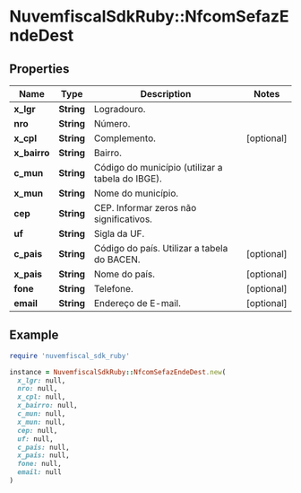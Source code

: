 # NuvemfiscalSdkRuby::NfcomSefazEndeDest

## Properties

| Name | Type | Description | Notes |
| ---- | ---- | ----------- | ----- |
| **x_lgr** | **String** | Logradouro. |  |
| **nro** | **String** | Número. |  |
| **x_cpl** | **String** | Complemento. | [optional] |
| **x_bairro** | **String** | Bairro. |  |
| **c_mun** | **String** | Código do município (utilizar a tabela do IBGE). |  |
| **x_mun** | **String** | Nome do município. |  |
| **cep** | **String** | CEP.  Informar zeros não significativos. |  |
| **uf** | **String** | Sigla da UF. |  |
| **c_pais** | **String** | Código do país.  Utilizar a tabela do BACEN. | [optional] |
| **x_pais** | **String** | Nome do país. | [optional] |
| **fone** | **String** | Telefone. | [optional] |
| **email** | **String** | Endereço de E-mail. | [optional] |

## Example

```ruby
require 'nuvemfiscal_sdk_ruby'

instance = NuvemfiscalSdkRuby::NfcomSefazEndeDest.new(
  x_lgr: null,
  nro: null,
  x_cpl: null,
  x_bairro: null,
  c_mun: null,
  x_mun: null,
  cep: null,
  uf: null,
  c_pais: null,
  x_pais: null,
  fone: null,
  email: null
)
```

